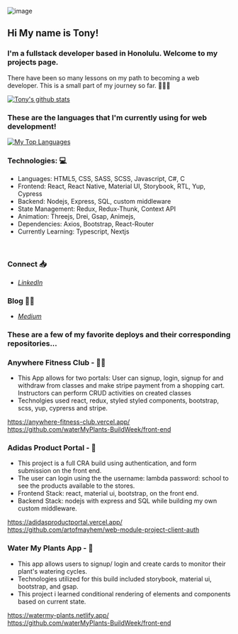 ![image](https://user-images.githubusercontent.com/70006926/121620794-a6ae7e00-ca06-11eb-983a-353f8b28a17d.png)
 ## Hi My name is Tony! ##


### I'm a fullstack developer based in Honolulu. Welcome to my projects page. 

There have been so many lessons on my path to becoming a web developer. This is a small part of my journey so far. 🚀🚀🚀
 
 [![Tony's github stats](https://github-readme-stats.vercel.app/api?username=artofmayhem&count_private=true&show_icons=true&theme=prussian&hide_rank=false)](https://github.com/artofmayhem/github-readme-stats)
  

### These are the languages that I'm currently using for web development!
 
 
  [![My Top Languages](https://github-readme-stats.vercel.app/api/top-langs/?username=artofmayhem&layout=compact&langs_count=10)](https://github.com/artofmayhem)
  
  
### Technologies: 💻

  - Languages: HTML5, CSS, SASS, SCSS, Javascript, C#, C
  - Frontend: React, React Native, Material UI, Storybook, RTL, Yup, Cypress
  - Backend: Nodejs, Express, SQL, custom middleware
  - State Management: Redux, Redux-Thunk, Context API
  - Animation: Threejs, Drei, Gsap, Animejs, 
  - Dependencies: Axios, Bootstrap, React-Router
  - Currently Learning: Typescript, Nextjs
  <br/>
                 


### Connect 📥
- *[LinkedIn](https://www.linkedin.com/in/tony-miller-b13ba810/)*

### Blog ✍🏼
- *[Medium](https://anthony-8789.medium.com/)*
 

### These are a few of my favorite deploys and their corresponding repositories...

### Anywhere Fitness Club -  💪🏽
- This App allows for two portals: User can signup, login, signup for and withdraw from classes and make stripe payment from a shopping cart. Instructors can perform CRUD activities on created classes
- Technolgies used react, redux, styled styled components, bootstrap, scss, yup, cyprerss and stripe. 

https://anywhere-fitness-club.vercel.app/ <br/>
https://github.com/waterMyPlants-BuildWeek/front-end



### Adidas Product Portal - 👟
- This project is a full CRA build using authentication, and form submission on the front end.
- The user can login using the the username: lambda password: school to see the products available to the stores. 
- Frontend Stack: react, material ui, bootstrap, on the front end. 
- Backend Stack: nodejs with express and SQL while building my own custom middleware.
  
https://adidasproductportal.vercel.app/<br/>
https://github.com/artofmayhem/web-module-project-client-auth



### Water My Plants App - 🌱
- This app allows users to signup/ login and create cards to monitor their plant's watering cycles. 
- Technologies utilized for this build included storybook, material ui, bootstrap, and gsap. 
- This project i learned conditional rendering of elements and components based on current state. 

https://watermy-plants.netlify.app/ <br/>
https://github.com/waterMyPlants-BuildWeek/front-end






 

 



